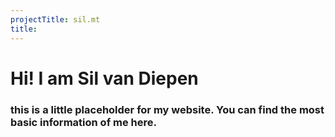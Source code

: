 ```yaml
---
projectTitle: sil.mt
title: 
---
```


# Hi! I am Sil van Diepen
### this is a little placeholder for my website. You can find the most basic information of me here. 
